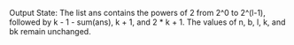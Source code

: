 Output State: The list ans contains the powers of 2 from 2^0 to 2^(l-1), followed by k - 1 - sum(ans), k + 1, and 2 * k + 1. The values of n, b, l, k, and bk remain unchanged.